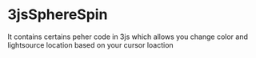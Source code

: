 # 3jsSphereSpin

It contains certains peher code in 3js which allows you change color and lightsource location based on your cursor loaction
